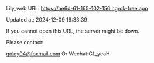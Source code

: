 Lily_web URL: https://ae6d-61-165-102-156.ngrok-free.app

Updated at: 2024-12-09 19:33:39

If you cannot open this URL, the server might be down.

Please contact: 

goley04@foxmail.com Or Wechat:GL_yeaH